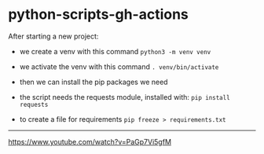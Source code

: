 # python-scripts-gh-actions

After starting a new project:

- we create a venv with this command
`python3 -m venv venv`

- we activate the venv with this command
`. venv/bin/activate`

- then we can install the pip packages we need

- the script needs the requests module, installed with:
`pip install requests`

- to create a file for requirements
`pip freeze > requirements.txt`

---
https://www.youtube.com/watch?v=PaGp7Vi5gfM
